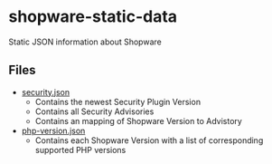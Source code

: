 # shopware-static-data
Static JSON information about Shopware


## Files

- [security.json](https://github.com/FriendsOfShopware/shopware-static-data/blob/main/data/security.json)
  - Contains the newest Security Plugin Version
  - Contains all Security Advisories
  - Contains an mapping of Shopware Version to Advistory
- [php-version.json](https://github.com/FriendsOfShopware/shopware-static-data/blob/main/data/php-version.json)
  - Contains each Shopware Version with a list of corresponding supported PHP versions
